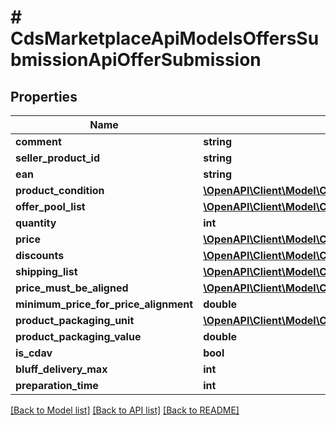 # # CdsMarketplaceApiModelsOffersSubmissionApiOfferSubmission

## Properties

Name | Type | Description | Notes
------------ | ------------- | ------------- | -------------
**comment** | **string** |  | [optional]
**seller_product_id** | **string** |  | [optional]
**ean** | **string** |  | [optional]
**product_condition** | [**\OpenAPI\Client\Model\CdsMarketplaceApiModelsOffersSubmissionApiProductCondition**](CdsMarketplaceApiModelsOffersSubmissionApiProductCondition.md) |  | [optional]
**offer_pool_list** | [**\OpenAPI\Client\Model\CdsMarketplaceApiModelsOffersSubmissionApiOfferPool[]**](CdsMarketplaceApiModelsOffersSubmissionApiOfferPool.md) |  | [optional]
**quantity** | **int** |  | [optional]
**price** | [**\OpenAPI\Client\Model\CdsMarketplaceApiModelsOffersSubmissionApiPriceItem**](CdsMarketplaceApiModelsOffersSubmissionApiPriceItem.md) |  | [optional]
**discounts** | [**\OpenAPI\Client\Model\CdsMarketplaceApiModelsOffersSubmissionApiDiscount[]**](CdsMarketplaceApiModelsOffersSubmissionApiDiscount.md) |  | [optional]
**shipping_list** | [**\OpenAPI\Client\Model\CdsMarketplaceApiModelsOffersSubmissionApiShipping[]**](CdsMarketplaceApiModelsOffersSubmissionApiShipping.md) |  | [optional]
**price_must_be_aligned** | [**\OpenAPI\Client\Model\CdsMarketplaceApiModelsOffersSubmissionApiPriceMustBeAligned**](CdsMarketplaceApiModelsOffersSubmissionApiPriceMustBeAligned.md) |  | [optional]
**minimum_price_for_price_alignment** | **double** |  | [optional]
**product_packaging_unit** | [**\OpenAPI\Client\Model\CdsMarketplaceApiModelsOffersSubmissionApiPackagingUnit**](CdsMarketplaceApiModelsOffersSubmissionApiPackagingUnit.md) |  | [optional]
**product_packaging_value** | **double** |  | [optional]
**is_cdav** | **bool** |  | [optional]
**bluff_delivery_max** | **int** |  | [optional]
**preparation_time** | **int** |  | [optional]

[[Back to Model list]](../../README.md#models) [[Back to API list]](../../README.md#endpoints) [[Back to README]](../../README.md)
